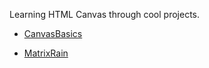 Learning HTML Canvas through cool projects.

- [CanvasBasics](https://mariam7084.github.io/LearningCanvas/CanvasBasics/)

- [MatrixRain](https://mariam7084.github.io/LearningCanvas/MatrixRain/)
